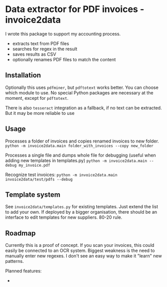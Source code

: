 # Data extractor for PDF invoices - invoice2data

I wrote this package to support my accounting process.

- extracts text from PDF files
- searches for regex in the result
- saves results as CSV
- optionally renames PDF files to match the content

## Installation

Optionally this uses `pdfminer`, but `pdftotext` works better. You can choose which module to use. No special Python packages are necessary at the moment, except for `pdftotext`.

There is also `tesseract` integration as a fallback, if no text can be extracted. But it may be more reliable to use 

## Usage

Processes a folder of invoices and copies renamed invoices to new folder.
`python -m invoice2data.main folder_with_invoices --copy new_folder`

Processes a single file and dumps whole file for debugging (useful when adding new templates in templates.py)
`python -m invoice2data.main --debug my_invoice.pdf`

Recognize test invoices:
`python -m invoice2data.main invoice2data/test/pdfs --debug`

## Template system

See `invoice2data/templates.py` for existing templates. Just extend the list to add your own. If deployed by a bigger organisation, there should be an interface to edit templates for new suppliers. 80-20 rule.

## Roadmap

Currently this is a proof of concept. If you scan your invoices, this could easily be connected to an OCR system. Biggest weakness is the need to manually enter new regexes. I don't see an easy way to make it "learn" new patterns.

Planned features:

- 